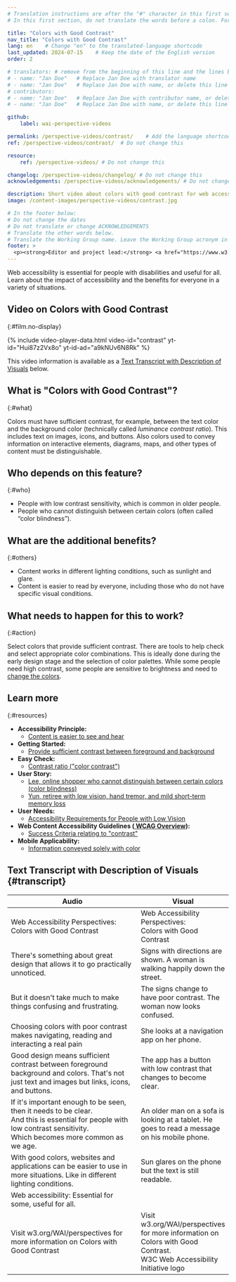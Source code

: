 ```yaml
---
# Translation instructions are after the "#" character in this first section. They are comments that do not show up in the web page. You do not need to translate the instructions after "#".
# In this first section, do not translate the words before a colon. For example, do not translate "title:". Do translate the text after "title:"

title: "Colors with Good Contrast"
nav_title: "Colors with Good Contrast"
lang: en    # Change "en" to the translated-language shortcode
last_updated: 2024-07-15    # Keep the date of the English version
order: 2

# translators: # remove from the beginning of this line and the lines below: "# " (the hash sign and the space)
# - name: "Jan Doe"   # Replace Jan Doe with translator name
# - name: "Jan Doe"   # Replace Jan Doe with name, or delete this line if not multiple translators
# contributors:
# - name: "Jan Doe"   # Replace Jan Doe with contributor name, or delete this line if none
# - name: "Jan Doe"   # Replace Jan Doe with name, or delete this line if not multiple contributors

github:
    label: wai-perspective-videos

permalink: /perspective-videos/contrast/    # Add the language shortcode to the end, with no slash at the end. For example /path/to/file/fr
ref: /perspective-videos/contrast/  # Do not change this

resource:
    ref: /perspective-videos/ # Do not change this

changelog: /perspective-videos/changelog/ # Do not change this
acknowledgements: /perspective-videos/acknowledgements/ # Do not change this

description: Short video about colors with good contrast for web accessibility - what is it, who depends on it, and what needs to happen to make it work.
image: /content-images/perspective-videos/contrast.jpg

# In the footer below:
# Do not change the dates
# Do not translate or change ACKNOWLEDGEMENTS
# Translate the other words below.
# Translate the Working Group name. Leave the Working Group acronym in English.
footer: >
  <p><strong>Editor and project lead:</strong> <a href="https://www.w3.org/People/shadi">Shadi Abou-Zahra</a>. Developed by the <a href="https://www.w3.org/WAI/EO/">Education and Outreach Working Group (EOWG)</a> with support from the <a href="https://www.w3.org/WAI/DEV/">WAI-DEV project</a>, co-funded by the European Commission. Updated with support from the Ford Foundation. ACKNOWLEDGEMENTS.</p>
---
```


Web accessibility is essential for people with disabilities and useful for all. Learn about the impact of accessibility and the benefits for everyone in a variety of situations.

## Video on Colors with Good Contrast
{:#film.no-display}

{% include video-player-data.html
    video-id="contrast"
    yt-id="Hui87z2Vx8o"
    yt-id-ad="a9kNUv6N8Rk"
%}

This video information is available as a [Text Transcript with Description of Visuals](#transcript) below.

## What is "Colors with Good Contrast"?
{:#what}

Colors must have sufficient contrast, for example, between the text color and the background color (technically called <em>luminance contrast ratio</em>). This includes text on images, icons, and buttons. Also colors used to convey information on interactive elements, diagrams, maps, and other types of content must be distinguishable.

## Who depends on this feature?
{:#who}

-   People with low contrast sensitivity, which is common in older people.
-   People who cannot distinguish between certain colors (often called “color blindness”).

## What are the additional benefits?
{:#others}

-   Content works in different lighting conditions, such as sunlight and glare.
-   Content is easier to read by everyone, including those who do not have specific visual conditions.

## What needs to happen for this to work?
{:#action}

Select colors that provide sufficient contrast. There are tools to help check and select appropriate color combinations. This is ideally done during the early design stage and the selection of color palettes. While some people need high contrast, some people are sensitive to brightness and need to [change the colors](/perspective-videos/customizable/).

## Learn more
{:#resources}

-   **Accessibility Principle:**
    -   [Content is easier to see and hear](/fundamentals/accessibility-principles/#distinguishable)
-   **Getting Started:**
    -   [Provide sufficient contrast between foreground and background](/tips/designing/#provide-sufficient-contrast-between-foreground-and-background)
-   **Easy Check:**
    -   [Contrast ratio ("color contrast")](/test-evaluate/preliminary/#contrast)
-   **User Story:**
    -   [Lee, online shopper who cannot distinguish between certain colors (color blindness)](/people-use-web/user-stories/archived/#shopper)
    -   [Yun, retiree with low vision, hand tremor, and mild short-term memory loss](/people-use-web/user-stories/archived/#retiree)
-   **User Needs:**
    -   [Accessibility Requirements for People with Low Vision](https://www.w3.org/TR/low-vision-needs/)
-   **Web Content Accessibility Guidelines ([ WCAG  Overview](/standards-guidelines/wcag/)):**
    -   [Success Criteria relating to "contrast"](https://www.w3.org/WAI/WCAG21/quickref/?tags=contrast)
-   **Mobile Applicability:**
    -   [Information conveyed solely with color](/standards-guidelines/shared-experiences/#color)

## Text Transcript with Description of Visuals {#transcript}

<table>
  <thead>
    <tr>
      <th width="65%">Audio</th>
      <th>Visual</th>
    </tr>
  </thead>
  <tbody>
    <tr>
      <td>Web Accessibility Perspectives: Colors with Good Contrast</td>
      <td>Web Accessibility Perspectives:<br>
        Colors with Good Contrast</td>
    </tr>
    <tr>
      <td>There's something about great design that allows it to go practically unnoticed.</td>
      <td>Signs with directions are shown. A woman is walking happily down the street.</td>
    </tr>
    <tr>
      <td>But it doesn't take much to make things confusing and frustrating.</td>
      <td>The signs change to have poor contrast. The woman now looks confused.</td>
    </tr>
    <tr>
      <td>Choosing colors with poor contrast makes navigating, reading and interacting a real pain</td>
      <td>She looks at a navigation app on her phone.</td>
    </tr>
    <tr>
      <td>Good design means sufficient contrast between foreground background and colors. That's not just text and images but links, icons, and buttons.</td>
      <td>The app has a button with low contrast that changes to become clear.</td>
    </tr>
    <tr>
      <td>If it's important enough to be seen, then it needs to be clear.<br>
        And this is essential for people with low contrast sensitivity.<br>
        Which becomes more common as we age.</td>
      <td>An older man on a sofa is looking at a tablet. He goes to read a message on his mobile phone.</td>
    </tr>
    <tr>
      <td>With good colors, websites and applications can be easier to use in more situations. Like in different lighting conditions.</td>
      <td>Sun glares on the phone but the text is still readable.</td>
    </tr>
    <tr>
      <td>Web accessibility: Essential for some, useful for all.</td>
      <td>&nbsp;</td>
    </tr>
    <tr>
      <td>Visit w3.org/WAI/perspectives for more information on Colors with Good Contrast</td>
      <td>Visit<br>
        w3.org/WAI/perspectives<br>
        for more information on<br>
        Colors with Good Contrast. <br>
        W3C Web Accessibility Initiative logo</td>
    </tr>
  </tbody>
</table>
